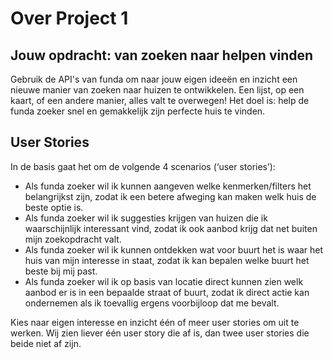 # Over Project 1

## Jouw opdracht: van zoeken naar helpen vinden

Gebruik de API's van funda om naar jouw eigen ideeën en inzicht een nieuwe manier van zoeken naar huizen te ontwikkelen. Een lijst, op een kaart, of een andere manier, alles valt te overwegen! Het doel is: help de funda zoeker snel en gemakkelijk zijn perfecte huis te vinden.


## User Stories

In de basis gaat het om de volgende 4 scenarios (‘user stories’):

- Als funda zoeker wil ik kunnen aangeven welke kenmerken/filters het belangrijkst zijn, zodat ik een betere afweging kan maken welk huis de beste optie is.
- Als funda zoeker wil ik suggesties krijgen van huizen die ik waarschijnlijk interessant vind, zodat ik ook aanbod krijg dat net buiten mijn zoekopdracht valt.
- Als funda zoeker wil ik kunnen ontdekken wat voor buurt het is waar het huis van mijn interesse in staat, zodat ik kan bepalen welke buurt het beste bij mij past.
- Als funda zoeker wil ik op basis van locatie direct kunnen zien welk aanbod er is in een bepaalde straat of buurt, zodat ik direct actie kan ondernemen als ik toevallig ergens voorbijloop dat me bevalt.

Kies naar eigen interesse en inzicht één of meer user stories om uit te werken. Wij zien liever één user story die af is, dan twee user stories die beide niet af zijn.
